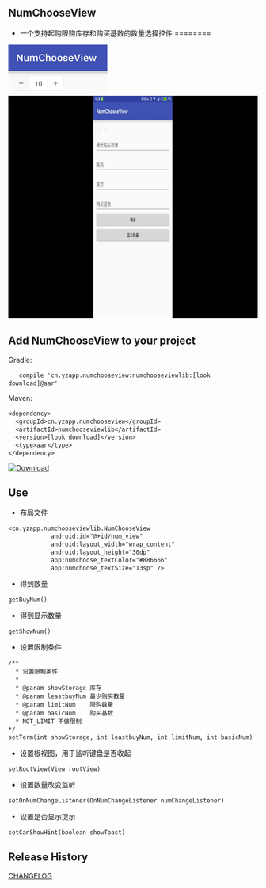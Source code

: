 NumChooseView
----------------------------
 * 一个支持起购限购库存和购买基数的数量选择控件
========

<img src="img\img_1.png" width="200" height="100"/>

<img src="img\img_3.gif" width="800" height="450"/>

Add NumChooseView to your project
----------------------------
Gradle:
```
   compile 'cn.yzapp.numchooseview:numchooseviewlib:[look download]@aar'
```

Maven:
```
<dependency>
  <groupId>cn.yzapp.numchooseview</groupId>
  <artifactId>numchooseviewlib</artifactId>
  <version>[look download]</version>
  <type>aar</type>
</dependency>
```
[ ![Download](https://api.bintray.com/packages/nesror/maven/NumChooseView/images/download.svg) ](https://bintray.com/artifact/download/nesror/maven/cn/yzapp/numchooseview/numchooseviewlib/1.6.4/numchooseviewlib-1.6.4.aar)

Use
----------------------------
 * 布局文件
````
<cn.yzapp.numchooseviewlib.NumChooseView
            android:id="@+id/num_view"
            android:layout_width="wrap_content"
            android:layout_height="30dp"
            app:numchoose_textColor="#886666"
            app:numchoose_textSize="13sp" />
````

 * 得到数量
~~~~
getBuyNum()
~~~~

 * 得到显示数量
~~~~
getShowNum()
~~~~

 * 设置限制条件
~~~~
/**
  * 设置限制条件
  *
  * @param showStorage 库存
  * @param leastbuyNum 最少购买数量
  * @param limitNum    限购数量
  * @param basicNum    购买基数
  * NOT_LIMIT 不做限制
*/
setTerm(int showStorage, int leastbuyNum, int limitNum, int basicNum)
~~~~
 * 设置根视图，用于监听键盘是否收起
~~~~
setRootView(View rootView)
~~~~
* 设置数量改变监听
~~~~
setOnNumChangeListener(OnNumChangeListener numChangeListener)
~~~~
 * 设置是否显示提示
~~~~
setCanShowHint(boolean showToast)
~~~~

Release History
------------------------
[CHANGELOG](CHANGELOG.md)
